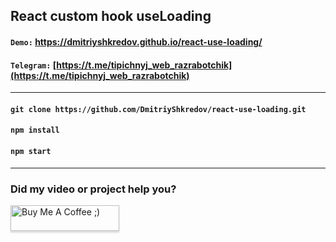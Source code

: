 ## React custom hook useLoading

#### `Demo:` https://dmitriyshkredov.github.io/react-use-loading/

#### `Telegram:` [https://t.me/tipichnyj_web_razrabotchik](https://t.me/tipichnyj_web_razrabotchik)

---

#### `git clone https://github.com/DmitriyShkredov/react-use-loading.git`

#### `npm install`

#### `npm start`

---

### Did my video or project help you?

<a href="https://www.buymeacoffee.com/DmitriyShkredov" target="_blank"><img src="https://www.buymeacoffee.com/assets/img/custom_images/orange_img.png" alt="Buy Me A Coffee ;)" style="height: 41px !important;width: 174px !important;box-shadow: 0px 3px 2px 0px rgba(190, 190, 190, 0.5) !important;-webkit-box-shadow: 0px 3px 2px 0px rgba(190, 190, 190, 0.5) !important;" ></a>
